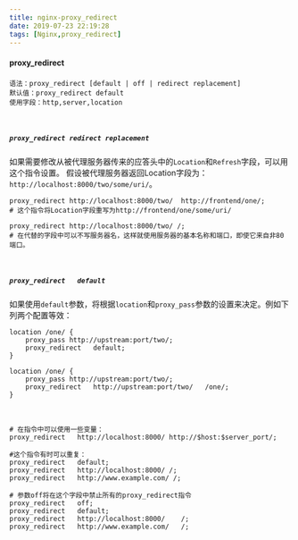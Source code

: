 ```yaml
---
title: nginx-proxy_redirect
date: 2019-07-23 22:19:28
tags: [Nginx,proxy_redirect]
---
```


#### proxy_redirect 

```
语法：proxy_redirect [default | off | redirect replacement] 
默认值：proxy_redirect default 
使用字段：http,server,location 
```

<!--more-->

<br/>



##### `proxy_redirect redirect replacement`

如果需要修改从被代理服务器传来的应答头中的`Location`和`Refresh`字段，可以用这个指令设置。 假设被代理服务器返回Location字段为：` http://localhost:8000/two/some/uri/ `。

```nginx
proxy_redirect http://localhost:8000/two/  http://frontend/one/; 
# 这个指令将Location字段重写为http://frontend/one/some/uri/

proxy_redirect http://localhost:8000/two/ /; 
# 在代替的字段中可以不写服务器名，这样就使用服务器的基本名称和端口，即使它来自非80端口。
```

 <br/>



##### `proxy_redirect   default`

如果使用`default`参数，将根据`location`和`proxy_pass`参数的设置来决定。例如下列两个配置等效： 

```nginx
location /one/ {  
    proxy_pass http://upstream:port/two/;  
    proxy_redirect   default;
} 

location /one/ {  
    proxy_pass http://upstream:port/two/;  
    proxy_redirect   http://upstream:port/two/   /one/;
} 
```

<br/>



```nginx
# 在指令中可以使用一些变量： 
proxy_redirect   http://localhost:8000/ http://$host:$server_port/; 

#这个指令有时可以重复： 
proxy_redirect   default;  
proxy_redirect   http://localhost:8000/ /;  
proxy_redirect   http://www.example.com/ /; 

# 参数off将在这个字段中禁止所有的proxy_redirect指令
proxy_redirect   off;  
proxy_redirect   default;  
proxy_redirect   http://localhost:8000/    /;  
proxy_redirect   http://www.example.com/   /; 
```